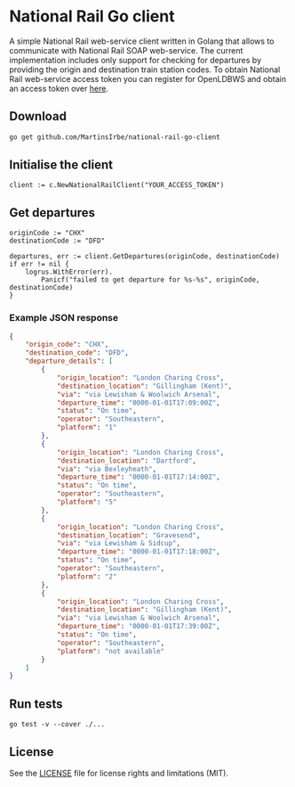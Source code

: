 # National Rail Go client
A simple National Rail web-service client written in Golang that allows to communicate with National Rail SOAP web-service.
The current implementation includes only support for checking for departures by providing the origin and destination train station codes.
To obtain National Rail web-service access token you can register for OpenLDBWS and obtain an access token over [here][1].

## Download
```bash
go get github.com/MartinsIrbe/national-rail-go-client
```

## Initialise the client
```golang
client := c.NewNationalRailClient("YOUR_ACCESS_TOKEN")
``` 

## Get departures
```golang
originCode := "CHX"
destinationCode := "DFD"

departures, err := client.GetDepartures(originCode, destinationCode)
if err != nil {
    logrus.WithError(err).
        Panicf("failed to get departure for %s-%s", originCode, destinationCode)
}
```

### Example JSON response
```json
{
    "origin_code": "CHX",
    "destination_code": "DFD",
    "departure_details": [
        {
            "origin_location": "London Charing Cross",
            "destination_location": "Gillingham (Kent)",
            "via": "via Lewisham & Woolwich Arsenal",
            "departure_time": "0000-01-01T17:09:00Z",
            "status": "On time",
            "operator": "Southeastern",
            "platform": "1"
        },
        {
            "origin_location": "London Charing Cross",
            "destination_location": "Dartford",
            "via": "via Bexleyheath",
            "departure_time": "0000-01-01T17:14:00Z",
            "status": "On time",
            "operator": "Southeastern",
            "platform": "5"
        },
        {
            "origin_location": "London Charing Cross",
            "destination_location": "Gravesend",
            "via": "via Lewisham & Sidcup",
            "departure_time": "0000-01-01T17:18:00Z",
            "status": "On time",
            "operator": "Southeastern",
            "platform": "2"
        },
        {
            "origin_location": "London Charing Cross",
            "destination_location": "Gillingham (Kent)",
            "via": "via Lewisham & Woolwich Arsenal",
            "departure_time": "0000-01-01T17:39:00Z",
            "status": "On time",
            "operator": "Southeastern",
            "platform": "not available"
        }
    ]
}
```

## Run tests
```golang
go test -v --cover ./...
```

## License
See the [LICENSE](LICENSE.md) file for license rights and limitations (MIT).

[1]: http://realtime.nationalrail.co.uk/OpenLDBWSRegistration/